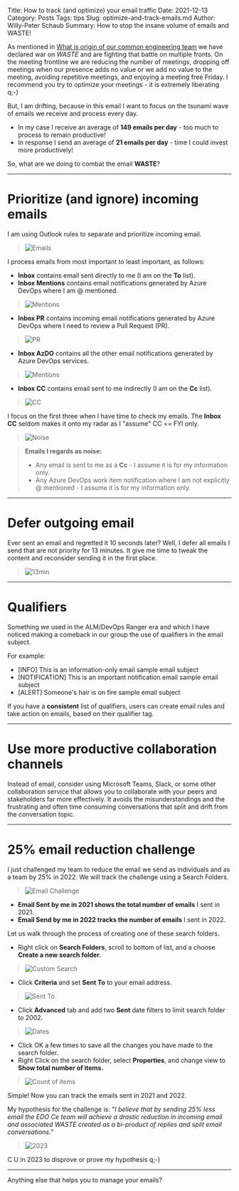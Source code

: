 Title: How to track (and optimize) your email traffic
Date: 2021-12-13
Category: Posts 
Tags: tips
Slug: optimize-and-track-emails.md
Author: Willy-Peter Schaub
Summary: How to stop the insane volume of emails and WASTE!

As mentioned in [What is origin of our common engineering team](/common-engineering-journal-1.html) we have declared war on *WASTE* and are fighting that battle on multiple fronts. On the meeting frontline we are reducing the number of meetings, dropping off meetings when our presence adds no value or we add no value to the meeting, avoiding repetitive meetings, and enjoying a meeting free Friday. I recommend you try to optimize your meetings - it is extremely liberating q;-) 

But, I am drifting, because in this email I want to focus on the tsunami wave of emails we receive and process every day. 

- In my case I receive an average of **149 emails per day** - too much to process to remain productive! 
- In response I send an average of **21 emails per day** - time I could invest more productively!

So, what are we doing to combat the email **WASTE**?

---

# Prioritize (and ignore) incoming emails

I am using Outlook rules to separate and prioritize incoming email.

> ![Emails](../images/optimize-and-track-emails-1.png)

I process emails from most important to least important, as follows:

- **Inbox** contains email sent directly to me (I am on the **To** list).
- **Inbox Mentions** contains email notifications generated by Azure DevOps where I am @ mentioned.

> ![Mentions](../images/optimize-and-track-emails-2b.png)

- **Inbox PR** contains incoming email notifications generated by Azure DevOps where I need to review a Pull Request (PR).

> ![PR](../images/optimize-and-track-emails-3.png)

- **Inbox AzDO** contains all the other email notifications generated by Azure DevOps services.


> ![Mentions](../images/optimize-and-track-emails-4.png)

- **Inbox CC** contains email sent to me indirectly (I am on the **Cc** list).


> ![CC](../images/optimize-and-track-emails-5.png)

I focus on the first three when I have time to check my emails. The **Inbox CC** seldom makes it onto my radar as I "assume" CC == FYI only.

> ![Noise](../images/optimize-and-track-emails-0.png)

> 
> **Emails I regards as noise:**
> - Any email is sent to me as a **Cc** - I assume it is for my information only.
> - Any Azure DevOps work item notification where I am not explicitly @ mentioned - I assume it is for my information only.
> 

---

# Defer outgoing email

Ever sent an email and regretted it 10 seconds later? Well, I defer all emails I send that are not priority for 13 minutes. It give me time to tweak the content and reconsider sending it in the first place.

> ![13min](../images/optimize-and-track-emails-6.png)

---

# Qualifiers

Something we used in the ALM/DevOps Ranger era and which I have noticed making a comeback in our group the use of qualifiers in the email subject.

For example:

- [INFO] This is an information-only email sample email subject
- [NOTIFICATION] This is an important notification email sample email subject
- [ALERT] Someone's hair is on fire sample email subject

If you have a **consistent** list of qualifiers, users can create email rules and take action on emails, based on their qualifier tag.

---

# Use more productive collaboration channels

Instead of email, consider using Microsoft Teams, Slack, or some other collaboration service that allows you to collaborate with your peers and stakeholders far more effectively. It avoids the misunderstandings and the frustrating and often time consuming conversations that split and drift from the conversation topic.

---

# 25% email reduction challenge

I just challenged my team to reduce the email we send as individuals and as a team by 25% in 2022. We will track the challenge using a Search Folders.

> ![Email Challenge](../images/optimize-and-track-emails-7.png)

- **Email Sent by me in 2021 shows the total number of emails** I sent in 2021.
- **Email Send by me in 2022 tracks the number of emails** I sent in 2022.

Let us walk through the process of creating one of these search folders.

- Right click on **Search Folders**, scroll to bottom of list, and a choose **Create a new search folder**.

> ![Custom Search](../images/optimize-and-track-emails-8.png)

- Click **Criteria** and set **Sent To** to your email address.

> ![Sent To](../images/optimize-and-track-emails-9.png)

- Click **Advanced** tab and add two **Sent** date filters to limit search folder to 2002.

> ![Dates](../images/optimize-and-track-emails-10.png)

- Click OK a few times to save all the changes you have made to the search folder.
- Right Click on the search folder, select **Properties**, and change view to **Show total number of items.**

> ![Count of items](../images/optimize-and-track-emails-11.png)

Simple! Now you can track the emails sent in 2021 and 2022.

My hypothesis for the challenge is: "_I believe that by sending 25% less email the EDO Ce team will achieve a drastic reduction in incoming email and associated WASTE created as a bi-product of replies and split email conversations._" 

> ![2023](../images/optimize-and-track-emails-12.png)

C U in 2023 to disprove or prove my hypothesis q;-)

---

Anything else that helps you to manage your emails?

